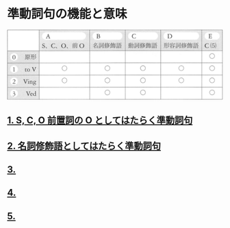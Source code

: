 # 準動詞句の機能と意味

<img src="fig/準動詞句の一覧表.png" width="600"/>

## [1. S, C, O 前置詞の O としてはたらく準動詞句](03-chapter-1-A.md)
## [2. 名詞修飾語としてはたらく準動詞句](03-chapter-1-B.md)
## [3. ](03-chapter-1-C.md)
## [4. ](03-chapter-1-D.md)
## [5. ](03-chapter-1-E.md)